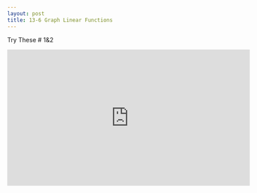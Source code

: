 ```yaml
---
layout: post
title: 13-6 Graph Linear Functions
---
```

Try These # 1&2
<iframe width="560" height="315" src="https://www.youtube.com/embed/IGZBq_otQd8" frameborder="0" allow="autoplay; encrypted-media" allowfullscreen></iframe>
